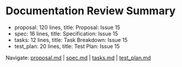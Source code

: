 # Documentation Review Summary

- proposal: 120 lines, title: Proposal: Issue 15
- spec: 16 lines, title: Specification: Issue 15
- tasks: 12 lines, title: Task Breakdown: Issue 15
- test_plan: 20 lines, title: Test Plan: Issue 15

Navigate: [proposal.md](./proposal.md) | [spec.md](./spec.md) | [tasks.md](./tasks.md) | [test_plan.md](./test_plan.md)
